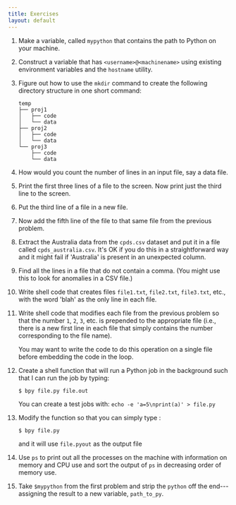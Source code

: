 ```yaml
---
title: Exercises
layout: default
---
```



1.  Make a variable, called `mypython` that contains the path to Python
    on your machine.
2.  Construct a variable that has `<username>@<machinename>` using
    existing environment variables and the `hostname` utility.
3.  Figure out how to use the `mkdir` command to create the following
    directory structure in one short command:


        temp
        ├── proj1
        │   ├── code
        │   └── data
        ├── proj2
        │   ├── code
        │   └── data
        └── proj3
            ├── code
            └── data


4.  How would you count the number of lines in an input file, say a data
    file.
5.  Print the first three lines of a file to the screen. Now print just
    the third line to the screen.
6.  Put the third line of a file in a new file.
7.  Now add the fifth line of the file to that same file from the
    previous problem.
8.  Extract the Australia data from the `cpds.csv` dataset and put it in
    a file called `cpds_australia.csv`. It's OK if you do this in a
    straightforward way and it might fail if 'Australia' is present in
    an unexpected column.
9.  Find all the lines in a file that do not contain a comma. (You might
    use this to look for anomalies in a CSV file.)
10. Write shell code that creates files `file1.txt`, `file2.txt`,
    `file3.txt`, etc., with the word 'blah' as the only line in each
    file.
11. Write shell code that modifies each file from the previous problem
    so that the number `1`, `2`, `3`, etc. is prepended to the
    appropriate file (i.e., there is a new first line in each file that
    simply contains the number corresponding to the file name).

    You may want to write the code to do this operation on a single file
    before embedding the code in the loop.

12. Create a shell function that will run a Python job in the background
    such that I can run the job by typing:


        $ bpy file.py file.out

    You can create a test jobs with: `echo -e 'a=5\nprint(a)' > file.py`

13. Modify the function so that you can simply type :

        $ bpy file.py

    and it will use `file.pyout` as the output file

14. Use `ps` to print out all the processes on the machine with
    information on memory and CPU use and sort the output of `ps` in
    decreasing order of memory use.
15. Take `$mypython` from the first problem and strip the `python` off
    the end---assigning the result to a new variable, `path_to_py`.


